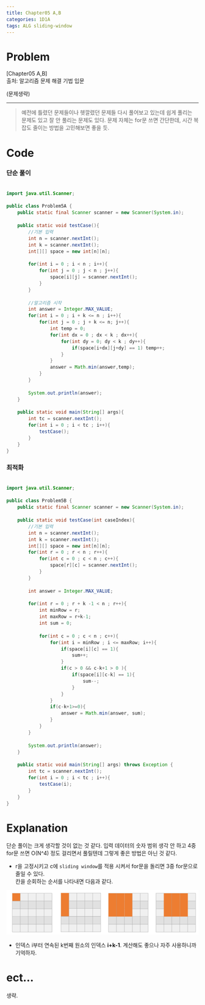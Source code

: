 ```yaml
---
title: Chapter05 A,B
categories: 1D1A
tags: ALG sliding-window
---
```


# Problem
[Chapter05 A,B]  
출처: 알고리즘 문제 해결 기법 입문  

(문제생략)  


* * * 

> 예전에 틀렸던 문제들이나 헷깔렸던 문제들 다시 풀어보고 있는데 쉽게 풀리는 문제도 있고 잘 안 풀리는 문제도 있다. 문제 자체는 for문 쓰면 간단한데, 시간 복잡도 줄이는 방법을 고민해보면 좋을 듯.


# Code  

### 단순 풀이
~~~java

import java.util.Scanner;

public class Problem5A {
    public static final Scanner scanner = new Scanner(System.in);

    public static void testCase(){
        //기본 입력
        int n = scanner.nextInt();
        int k = scanner.nextInt();
        int[][] space = new int[n][n];

        for(int i = 0 ; i < n ; i++){
            for(int j = 0 ; j < n ; j++){
                space[i][j] = scanner.nextInt();
            }
        }

        //알고리즘 시작
        int answer = Integer.MAX_VALUE;
        for(int i = 0 ; i + k <= n ; i++){
            for(int j = 0 ; j + k <= n; j++){
                int temp = 0;
                for(int dx = 0 ; dx < k ; dx++){
                    for(int dy = 0; dy < k ; dy++){
                        if(space[i+dx][j+dy] == 1) temp++;
                    }
                }
                answer = Math.min(answer,temp);
            }
        }

        System.out.println(answer);
    }

    public static void main(String[] args){
        int tc = scanner.nextInt();
        for(int i = 0 ; i < tc ; i++){
            testCase();
        }
    }
}
~~~

### 최적화
~~~java

import java.util.Scanner;

public class Problem5B {
    public static final Scanner scanner = new Scanner(System.in);

    public static void testCase(int caseIndex){
        //기본 입력
        int n = scanner.nextInt();
        int k = scanner.nextInt();
        int[][] space = new int[n][n];
        for(int r = 0 ; r < n ; r++){
            for(int c = 0 ; c < n ; c++){
                space[r][c] = scanner.nextInt();
            }
        }

        int answer = Integer.MAX_VALUE;

        for(int r = 0 ; r + k -1 < n ; r++){
            int minRow = r;
            int maxRow = r+k-1;
            int sum = 0;

            for(int c = 0 ; c < n ; c++){
                for(int i = minRow ; i <= maxRow; i++){
                    if(space[i][c] == 1){
                        sum++;
                    }
                    if(c > 0 && c-k+1 > 0 ){
                        if(space[i][c-k] == 1){
                            sum--;
                        }
                    }
                }
                if(c-k+1>=0){
                    answer = Math.min(answer, sum);
                }
            }
        }

        System.out.println(answer);
    }

    public static void main(String[] args) throws Exception {
        int tc = scanner.nextInt();
        for(int i = 0 ; i < tc ; i++){
            testCase(i);
        }
    }
}

~~~

# Explanation  

단순 풀이는 크게 생각할 것이 없는 것 같다. 입력 데이터의 숫자 범위 생각 안 하고 4중 for문 쓰면 O(N^4) 정도 걸리면서 풀릴텐데 그렇게 좋은 방법은 아닌 것 같다.

* r을 고정시키고 c에 `sliding window`를 적용 시켜서 for문을 돌리면 3중 for문으로 줄일 수 있다.  
칸을 순회하는 순서를 나타내면 다음과 같다.

![01.png](./_img/01.png)

* 인덱스 i부터 연속된 k번째 원소의 인덱스 **i+k-1**. 계산해도 좋으나 자주 사용하니까 기억하자.


# ect...
생략.